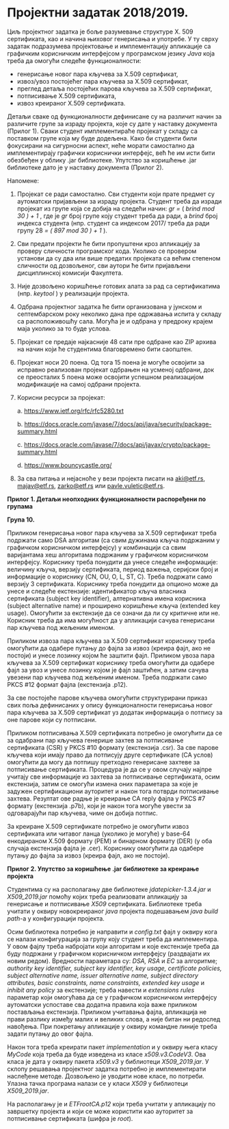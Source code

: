 # Пројектни задатак 2018/2019.

Циљ пројектног задатка је боље разумевање структуре X. 509 сертификата, као и начина
њиховог генерисања и употребе. У ту сврху задатак подразумева пројектовање и
имплементацију апликације са графичким корисничким интерфејсом у програмском
језику _Java_ која треба да омогући следеће функционалности:

- генерисање новог пара кључева за X.509 сертификат,
- извоз/увоз постојећег пара кључева за X.509 сертификат,
- преглед детаља постојећих парова кључева за X.509 сертификат,
- потписивање X.509 сертификата,
- извоз креираног X.509 сертификата.

Детаљи сваке од функционалности дефинисане су на различит начин за различите групе
за израду пројекта, које су дате у наставку документа (Прилог 1). Сваки студент
имплементираће пројекат у складу са поставком групе која му буде додељена. Како би
студенти били фокусирани на сигурносни аспект, неће морати самостално да
имплементирају графички кориснички интерфејс, већ ће им исти бити обезбеђен у облику
.jar библиотеке. Упутство за коришћење .jar библиотеке дато је у наставку документа
(Прилог 2).

Напомене:

1. Пројекат се ради самостално. Сви студенти који прате предмет су аутоматски
    пријављени за израду пројекта. Студент треба да изради пројекат из групе која се
    добија на следећи начин: _gr =_ ( _brind mod 30 ) + 1_ , где је _gr_ број групе коју студент
    треба да ради, а _brind_ број индекса студента (нпр. студент са индексом 2017/
    треба да ради групу 28 _= ( 897 mod 30 ) + 1_ ).
2. Сви предати пројекти ће бити пропуштени кроз апликацију за проверу сличности
    програмског кода. Уколико се провером установи да су два или више предатих
    пројеката са већим степеном сличности од дозвољеног, сви аутори ће бити
    пријављени дисциплинској комисији Факултета.


3. Није дозвољено коришћење готових алата за рад са сертификатима (нпр. _keytool_ ) у
    реализацији пројекта.
4. Одбрана пројектног задатка ће бити организована у јунском и септембарском року
    неколико дана пре одржавања испита у складу са расположивошћу сала. Могућа је
    и одбрана у предроку крајем маја уколико за то буде услова.
5. Пројекат се предаје најкасније 48 сати пре одбране као ZIP архива на начин који ће
    студентима благовремено бити саопштен.
6. Пројекат носи 20 поена. Од тога 15 поена је могуће освојити за исправно
    реализован пројекат одбрањен на усменој одбрани, док се преосталих 5 поена
    може освојити успешном реализацијом модификације на самој одбрани пројекта.
7. Корисни ресурси за пројекат:

    a. https://www.ietf.org/rfc/rfc5280.txt

    b. https://docs.oracle.com/javase/7/docs/api/java/security/package-summary.html

    c. https://docs.oracle.com/javase/7/docs/api/javax/crypto/package-summary.html

    d. https://www.bouncycastle.org/

8. За сва питања и нејасноће у вези пројекта писати на aki@etf.rs, majav@etf.rs,
    zarko@etf.rs или pavle.vuletic@etf.rs.


**Прилог 1. Детаљи неопходних функционалности распоређени по групама**

**Група 10.**

Приликом генерисања новог пара кључева за X.509 сертификат треба подржати само DSA
алгоритам (са свим дужинама кључа подржаним у графичком корисничком интерфејсу) у
комбинацији са свим варијантама хеш алгоритама подржаним у графичком корисничком
интерфејсу. Кориснику треба понудити да унесе следеће информације: величину кључа,
верзију сертификата, период важења, серијски број и информације о кориснику (CN, OU,
O, L, ST, C). Треба подржати само верзију 3 сертификата. Кориснику треба понудити да
опционо може да унесе и следеће екстензије: идентификатор кључа власника
сертификата (subject key identifier), алтернативна имена корисника (subject alternative
name) и проширено коришћење кључа (extended key usage). Омогућити за екстензије да се
означи да ли су критичне или не. Корисник треба да има могућност да у апликацији сачува
генерисани пар кључева под жељеним именом.

Приликом извоза пара кључева за X.509 сертификат кориснику треба омогућити да
одабере путању до фајла за извоз (креира фајл, ако не постоји) и унесе лозинку којом ће
заштити фајл. Приликом увоза пара кључева за X.509 сертификат кориснику треба
омогућити да одабере фајл за увоз и унесе лозинку којом је фајл заштићен, а затим сачува
увезени пар кључева под жељеним именом. Треба подржати само PKCS #12 формат фајла
(екстензија .p12).

За све постојеће парове кључева омогућити структурирани приказ свих поља дефинисаних
у опису функционалности генерисања новог пара кључева за X.509 сертификат уз додатак
информација о потпису за оне парове који су потписани.

Приликом потписивања X.509 сертификата потребно је омогућити да се за одабрани пар
кључева генерише захтев за потписивање сертификата (CSR) у PKCS #10 формату
(екстензија .csr). За све парове кључева који имају право да потписују друге сертификате
(CA услов) омогућити да могу да потпишу претходно генерисане захтеве за потписивање
сертификата. Процедура је да се у овом случају најпре учитају све информације из захтева
за потписивање сертификата, осим екстензија, затим се омогући измена оних параметара
за које је задужен сертификациони ауторитет и након тога потврди потписивање захтева.
Резултат ове радње је креирање CA reply фајла у PKCS #7 формату (екстензија .p7b), који је
након тога могуће увести за одговарајући пар кључева, чиме он добија потпис.

За креиране X.509 сертификате потребно је омогућити извоз сертификата или читавог
ланца (уколико је могуће) у base-64 енкодираном X.509 формату (PEM) и бинарном
формату (DER) (у оба случаја екстензија фајла је .cer). Кориснику омогућити да одабере
путању до фајла за извоз (креира фајл, ако не постоји).

**Прилог 2. Упутство за коришћење .jar библиотеке за креирање пројекта**

Студентима су на располагању две библиотеке _jdatepicker-1.3.4.jar_ и _Х509_2019.јаr_ помоћу
којих треба реализовати апликацију за генерисање и потписивање _Х509_ сертификата.
Библиотеке треба учитати у оквиру новокреираног _јаvа_ пројекта подешавањем _java build
path_-a у конфигурацији пројекта.

Осим библиотека потребно је направити и _config.txt_ фајл у оквиру кога се налази
конфигурација за групу коју студент треба да имплементира. У овом фајлу треба набројати
који алгоритам и које екстензије треба да буду подржани у графичком корисничком
интерфејсу (раздвајати их новим редом). Вредности параметара су: _DSA, RSA_ и _EC_ за
алгоритме; _authority key identifier, subject key identifier, key usage, certificate policies, subject
alternative name, issuer alternative name, subject directory attributes, basic constraints, name
constraints, extended key usage_ и _inhibit any policy_ за екстензије; треба навести и _extensions
rules_ параметар који омогућава да се у графичком корисничком интерфејсу аутоматски
успоставе сва додатна правила која важе приликом постављања екстензија. Приликом
учитавања фајла, апликација не прави разлику између малих и великих слова, а није
битан ни редослед навођења. При покретању апликације у оквиру командне линије треба
задати путању до овог фајла.

Након тога треба креирати пакет _implementation_ и у оквиру њега класу _MyCode_ која треба
да буде изведена из класе _x509.v3.CodeV3_. Ова класа је дата у оквиру пакета _x509.v3_ у
библиотеци _Х509_2019.јаr_. У склопу решавања пројектног задатка потребно је
имплементирати наслеђене методе. Дозвољено је уводити нове класе, по потреби.
Улазна тачка програма налази се у класи _Х509_ у библиотеци _Х509_2019.јаr_.

На располагању је и _ETFrootCA.p12_ који треба учитати у апликацију по завршетку пројекта
и који се може користити као ауторитет за потписивање сертификата (шифра је _root_).
